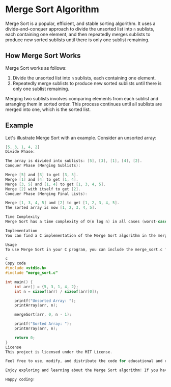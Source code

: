 # Merge Sort Algorithm

Merge Sort is a popular, efficient, and stable sorting algorithm. It uses a divide-and-conquer approach to divide the unsorted list into `n` sublists, each containing one element, and then repeatedly merges sublists to produce new sorted sublists until there is only one sublist remaining.

## How Merge Sort Works

Merge Sort works as follows:

1. Divide the unsorted list into `n` sublists, each containing one element.
2. Repeatedly merge sublists to produce new sorted sublists until there is only one sublist remaining.

Merging two sublists involves comparing elements from each sublist and arranging them in sorted order. This process continues until all sublists are merged into one, which is the sorted list.

## Example

Let's illustrate Merge Sort with an example. Consider an unsorted array:

```c
[5, 3, 1, 4, 2]
Divide Phase:

The array is divided into sublists: [5], [3], [1], [4], [2].
Conquer Phase (Merging Sublists):

Merge [5] and [3] to get [3, 5].
Merge [1] and [4] to get [1, 4].
Merge [3, 5] and [1, 4] to get [1, 3, 4, 5].
Merge [2] with itself to get [2].
Conquer Phase (Merging Final Lists):

Merge [1, 3, 4, 5] and [2] to get [1, 2, 3, 4, 5].
The sorted array is now [1, 2, 3, 4, 5].

Time Complexity
Merge Sort has a time complexity of O(n log n) in all cases (worst-case, average-case, and best-case), where 'n' is the number of elements in the array. It is an efficient sorting algorithm and is often used for sorting large datasets.

Implementation
You can find a C implementation of the Merge Sort algorithm in the merge_sort.c file in this repository.

Usage
To use Merge Sort in your C program, you can include the merge_sort.c file and call the mergeSort() function, passing your array and its size as arguments.

c
Copy code
#include <stdio.h>
#include "merge_sort.c"

int main() {
    int arr[] = {5, 3, 1, 4, 2};
    int n = sizeof(arr) / sizeof(arr[0]);

    printf("Unsorted Array: ");
    printArray(arr, n);

    mergeSort(arr, 0, n - 1);

    printf("Sorted Array: ");
    printArray(arr, n);

    return 0;
}
License
This project is licensed under the MIT License.

Feel free to use, modify, and distribute the code for educational and open-source purposes.

Enjoy exploring and learning about the Merge Sort algorithm! If you have any questions or suggestions, please feel free to open an issue or reach out to the maintainers.

Happy coding!